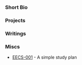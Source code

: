 ### Short Bio

### Projects

### Writings

### Miscs
- [EECS-001](https://yanjingpo.github.io/EECS001/) - A simple study plan
